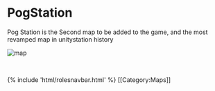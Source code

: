 # PogStation


Pog Station is the Second map to be added to the game, and the most revamped map in unitystation history 

![map](PogStation.png)

​                                                                                                                                                                                                                                        

 {% include 'html/rolesnavbar.html' %}
[[Category:Maps]]